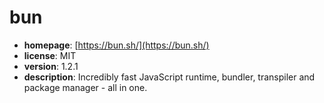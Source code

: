 # bun

- **homepage**: [https://bun.sh/](https://bun.sh/)
- **license**: MIT
- **version**: 1.2.1
- **description**: Incredibly fast JavaScript runtime, bundler, transpiler and package manager - all in one.

